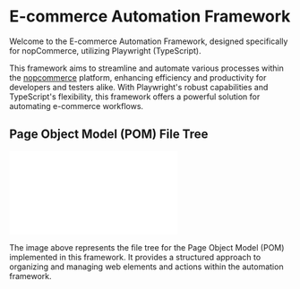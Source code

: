 # E-commerce Automation Framework

Welcome to the E-commerce Automation Framework, designed specifically for nopCommerce, utilizing Playwright (TypeScript).

This framework aims to streamline and automate various processes within the [nopcommerce](https://demo.nopcommerce.com/) platform, enhancing efficiency and productivity for developers and testers alike. With Playwright's robust capabilities and TypeScript's flexibility, this framework offers a powerful solution for automating e-commerce workflows.

## Page Object Model (POM) File Tree

![POM File Tree](Images/scrTree.txt)

The image above represents the file tree for the Page Object Model (POM) implemented in this framework. It provides a structured approach to organizing and managing web elements and actions within the automation framework.
